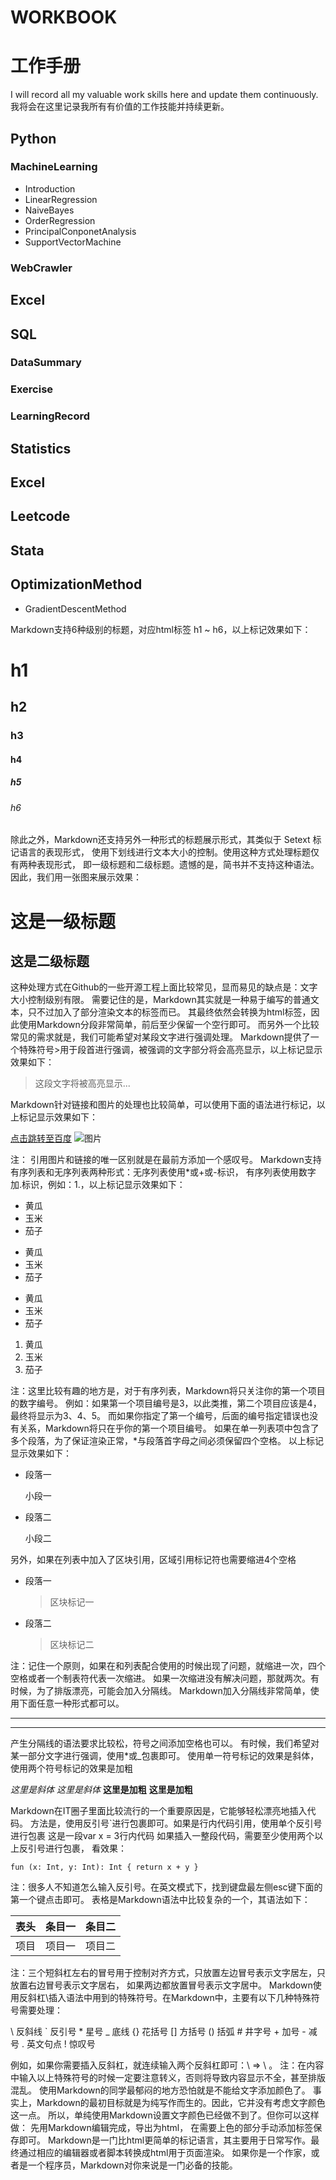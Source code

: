 # WORKBOOK
# 工作手册
I will record all my valuable work skills here and update them continuously.
我将会在这里记录我所有有价值的工作技能并持续更新。
## Python
### MachineLearning
* Introduction
* LinearRegression
* NaiveBayes
* OrderRegression
* PrincipalConponetAnalysis
* SupportVectorMachine
### WebCrawler
## Excel
## SQL
### DataSummary
### Exercise
### LearningRecord
## Statistics
## Excel
## Leetcode
## Stata
## OptimizationMethod
* GradientDescentMethod






Markdown支持6种级别的标题，对应html标签 h1 ~ h6，以上标记效果如下：


# h1
## h2
### h3
#### h4
##### h5
###### h6


除此之外，Markdown还支持另外一种形式的标题展示形式，其类似于 Setext 标记语言的表现形式，
使用下划线进行文本大小的控制。使用这种方式处理标题仅有两种表现形式，
即一级标题和二级标题。遗憾的是，简书并不支持这种语法。因此，我们用一张图来展示效果：


这是一级标题
===
这是二级标题
---


这种处理方式在Github的一些开源工程上面比较常见，显而易见的缺点是：文字大小控制级别有限。
需要记住的是，Markdown其实就是一种易于编写的普通文本，只不过加入了部分渲染文本的标签而已。
其最终依然会转换为html标签，因此使用Markdown分段非常简单，前后至少保留一个空行即可。
而另外一个比较常见的需求就是，我们可能希望对某段文字进行强调处理。
Markdown提供了一个特殊符号>用于段首进行强调，被强调的文字部分将会高亮显示，以上标记显示效果如下：


> 这段文字将被高亮显示...


Markdown针对链接和图片的处理也比较简单，可以使用下面的语法进行标记，以上标记显示效果如下：


[点击跳转至百度](http://www.baidu.com)
![图片](https://upload-images.jianshu.io/upload_images/703764-605e3cc2ecb664f6.jpg?imageMogr2/auto-orient/strip%7CimageView2/2/w/1240)


注： 引用图片和链接的唯一区别就是在最前方添加一个感叹号。
Markdown支持有序列表和无序列表两种形式：无序列表使用*或+或-标识，
有序列表使用数字加.标识，例如：1.，以上标记显示效果如下：


* 黄瓜
* 玉米
* 茄子

+ 黄瓜
+ 玉米
+ 茄子

- 黄瓜
- 玉米
- 茄子

1. 黄瓜
2. 玉米
3. 茄子


注：这里比较有趣的地方是，对于有序列表，Markdown将只关注你的第一个项目的数字编号。
例如：如果第一个项目编号是3，以此类推，第二个项目应该是4，最终将显示为3、4、5。
而如果你指定了第一个编号，后面的编号指定错误也没有关系，Markdown将只在乎你的第一个项目编号。
如果在单一列表项中包含了多个段落，为了保证渲染正常，*与段落首字母之间必须保留四个空格。
以上标记显示效果如下：


*    段落一

     小段一
*    段落二

     小段二


另外，如果在列表中加入了区块引用，区域引用标记符也需要缩进4个空格


* 段落一
    > 区块标记一
* 段落二
    > 区块标记二


注：记住一个原则，如果在和列表配合使用的时候出现了问题，就缩进一次，四个空格或者一个制表符代表一次缩进。
如果一次缩进没有解决问题，那就两次。有时候，为了排版漂亮，可能会加入分隔线。
Markdown加入分隔线非常简单，使用下面任意一种形式都可以。


***
---


产生分隔线的语法要求比较松，符号之间添加空格也可以。
有时候，我们希望对某一部分文字进行强调，使用*或_包裹即可。
使用单一符号标记的效果是斜体，使用两个符号标记的效果是加粗


*这里是斜体*
_这里是斜体_
**这里是加粗**
__这里是加粗__


Markdown在IT圈子里面比较流行的一个重要原因是，它能够轻松漂亮地插入代码。
方法是，使用反引号`进行包裹即可。如果是行内代码引用，使用单个反引号进行包裹
这是一段var x = 3行内代码
如果插入一整段代码，需要至少使用两个以上反引号进行包裹， 看效果：


``fun (x: Int, y: Int): Int {
  return x + y
}``


注：很多人不知道怎么输入反引号。在英文模式下，找到键盘最左侧esc键下面的第一个键点击即可。
表格是Markdown语法中比较复杂的一个，其语法如下：


表头|条目一|条目二
:---:|:---:|:---:
项目|项目一|项目二


注：三个短斜杠左右的冒号用于控制对齐方式，只放置左边冒号表示文字居左，只放置右边冒号表示文字居右，
如果两边都放置冒号表示文字居中。
Markdown使用反斜杠\插入语法中用到的特殊符号。在Markdown中，主要有以下几种特殊符号需要处理：


\\   反斜线
\`   反引号
\*   星号
\_   底线
\{}  花括号
\[]  方括号
\()  括弧
\#   井字号
\+   加号
\-   减号
\.   英文句点
\!   惊叹号


例如，如果你需要插入反斜杠，就连续输入两个反斜杠即可：\\ => \ 。
注：在内容中输入以上特殊符号的时候一定要注意转义，否则将导致内容显示不全，甚至排版混乱。
使用Markdown的同学最郁闷的地方恐怕就是不能给文字添加颜色了。
事实上，Markdown的最初目标就是为纯写作而生的。因此，它并没有考虑文字颜色这一点。
所以，单纯使用Markdown设置文字颜色已经做不到了。但你可以这样做：
先用Markdown编辑完成，导出为html，
在需要上色的部分手动添加标签<font color='#ff0000'></font>保存即可。
Markdown是一门比html更简单的标记语言，其主要用于日常写作。最终通过相应的编辑器或者脚本转换成html用于页面渲染。
如果你是一个作家，或者是一个程序员，Markdown对你来说是一门必备的技能。
